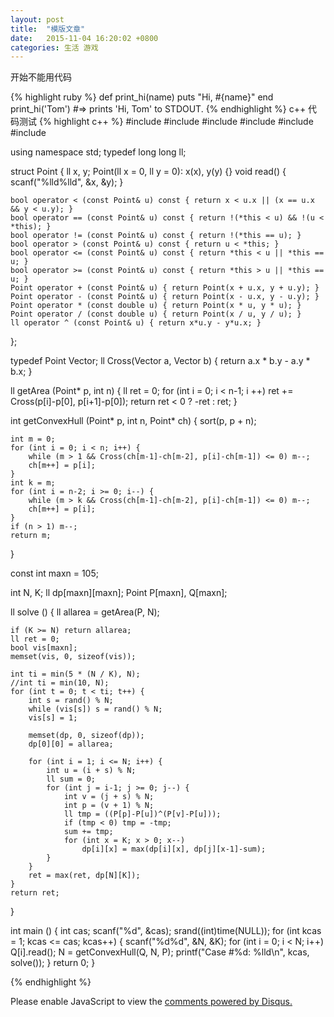 ```yaml
---
layout: post
title:  "模版文章"
date:   2015-11-04 16:20:02 +0800
categories: 生活 游戏
---
```

开始不能用代码

{% highlight ruby %}
def print_hi(name)
  puts "Hi, #{name}"
end
print_hi('Tom')
#=> prints 'Hi, Tom' to STDOUT.
{% endhighlight %}
 c++ 代码测试
{% highlight c++ %}
#include <cstdio>
#include <cstring>
#include <cstdlib>
#include <ctime>
#include <cmath>
#include <algorithm>

using namespace std;
typedef long long ll;

struct Point {
    ll x, y;
    Point(ll x = 0, ll y = 0): x(x), y(y) {}
    void read() { scanf("%lld%lld", &x, &y); } 

    bool operator < (const Point& u) const { return x < u.x || (x == u.x && y < u.y); }
    bool operator == (const Point& u) const { return !(*this < u) && !(u < *this); }
    bool operator != (const Point& u) const { return !(*this == u); }
    bool operator > (const Point& u) const { return u < *this; }
    bool operator <= (const Point& u) const { return *this < u || *this == u; }
    bool operator >= (const Point& u) const { return *this > u || *this == u; }
    Point operator + (const Point& u) { return Point(x + u.x, y + u.y); }
    Point operator - (const Point& u) { return Point(x - u.x, y - u.y); }
    Point operator * (const double u) { return Point(x * u, y * u); }
    Point operator / (const double u) { return Point(x / u, y / u); }
    ll operator ^ (const Point& u) { return x*u.y - y*u.x; }
};

typedef Point Vector;
ll Cross(Vector a, Vector b) { return a.x * b.y - a.y * b.x; }

ll getArea (Point* p, int n) {
    ll ret = 0;
    for (int i = 0; i < n-1; i ++)
        ret += Cross(p[i]-p[0], p[i+1]-p[0]);
    return ret < 0 ? -ret : ret;
}

int getConvexHull (Point* p, int n, Point* ch) {
    sort(p, p + n);

    int m = 0;
    for (int i = 0; i < n; i++) {
        while (m > 1 && Cross(ch[m-1]-ch[m-2], p[i]-ch[m-1]) <= 0) m--;
        ch[m++] = p[i];
    }
    int k = m;
    for (int i = n-2; i >= 0; i--) {
        while (m > k && Cross(ch[m-1]-ch[m-2], p[i]-ch[m-1]) <= 0) m--;
        ch[m++] = p[i];
    }
    if (n > 1) m--;
    return m;
}

const int maxn = 105;

int N, K;
ll dp[maxn][maxn];
Point P[maxn], Q[maxn];

ll solve () {
    ll allarea = getArea(P, N);

    if (K >= N) return allarea;
    ll ret = 0;
    bool vis[maxn];
    memset(vis, 0, sizeof(vis));

    int ti = min(5 * (N / K), N);
    //int ti = min(10, N);
    for (int t = 0; t < ti; t++) {
        int s = rand() % N;
        while (vis[s]) s = rand() % N;
        vis[s] = 1;

        memset(dp, 0, sizeof(dp));
        dp[0][0] = allarea;

        for (int i = 1; i <= N; i++) {
            int u = (i + s) % N;
            ll sum = 0;
            for (int j = i-1; j >= 0; j--) {
                int v = (j + s) % N;
                int p = (v + 1) % N;
                ll tmp = ((P[p]-P[u])^(P[v]-P[u]));
                if (tmp < 0) tmp = -tmp;
                sum += tmp;
                for (int x = K; x > 0; x--)
                    dp[i][x] = max(dp[i][x], dp[j][x-1]-sum);
            }
        }
        ret = max(ret, dp[N][K]);
    }
    return ret;
}

int main () {
    int cas;
    scanf("%d", &cas);
    srand((int)time(NULL));
    for (int kcas = 1; kcas <= cas; kcas++) {
        scanf("%d%d", &N, &K);
        for (int i = 0; i < N; i++) Q[i].read();
        N = getConvexHull(Q, N, P);
        printf("Case #%d: %lld\n", kcas, solve());
    }
    return 0;
}

{% endhighlight %}

<div id="disqus_thread"></div>
<script>
    /**
     *  RECOMMENDED CONFIGURATION VARIABLES: EDIT AND UNCOMMENT THE SECTION BELOW TO INSERT DYNAMIC VALUES FROM YOUR PLATFORM OR CMS.
     *  LEARN WHY DEFINING THESE VARIABLES IS IMPORTANT: https://disqus.com/admin/universalcode/#configuration-variables
     */
    /*
    var disqus_config = function () {
        this.page.url = PAGE_URL;  // Replace PAGE_URL with your page's canonical URL variable
        this.page.identifier = PAGE_IDENTIFIER; // Replace PAGE_IDENTIFIER with your page's unique identifier variable
    };
    */
    (function() {  // DON'T EDIT BELOW THIS LINE
        var d = document, s = d.createElement('script');
        
        s.src = '//calmeii.disqus.com/embed.js';
        
        s.setAttribute('data-timestamp', +new Date());
        (d.head || d.body).appendChild(s);
    })();
</script>
<noscript>Please enable JavaScript to view the <a href="https://disqus.com/?ref_noscript" rel="nofollow">comments powered by Disqus.</a></noscript>
